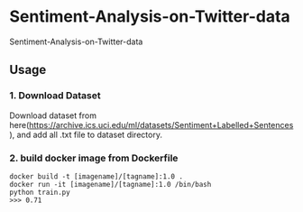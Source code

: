 # Sentiment-Analysis-on-Twitter-data
Sentiment-Analysis-on-Twitter-data

## Usage

### 1. Download Dataset
Download dataset from here(https://archive.ics.uci.edu/ml/datasets/Sentiment+Labelled+Sentences), and add all .txt file to dataset directory.

### 2. build docker image from Dockerfile

~~~~
docker build -t [imagename]/[tagname]:1.0 .
docker run -it [imagename]/[tagname]:1.0 /bin/bash
python train.py
>>> 0.71
~~~~
